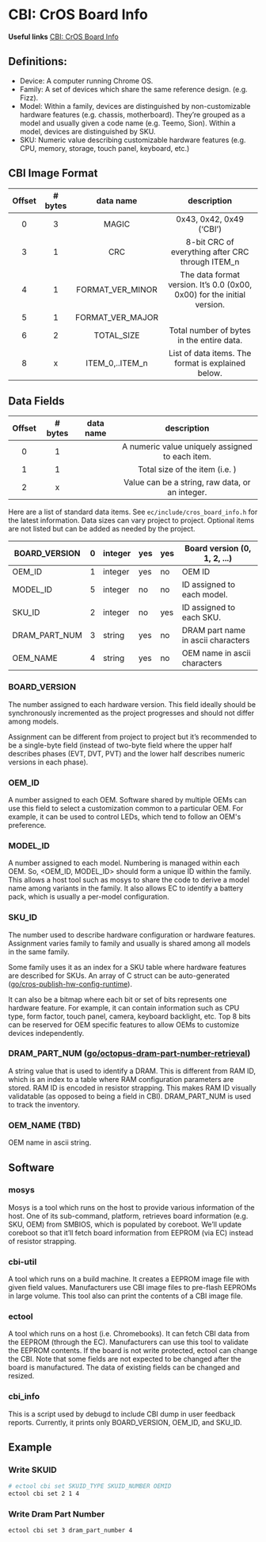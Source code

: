 # CBI: CrOS Board Info

**Useful links**
[CBI: CrOS Board Info](https://chromium.googlesource.com/chromiumos/docs/+/master/design_docs/cros_board_info.md)

## Definitions:

- Device: A computer running Chrome OS.
- Family: A set of devices which share the same reference design. (e.g. Fizz).
- Model: Within a family, devices are distinguished by non-customizable hardware features (e.g. chassis, motherboard). They’re grouped as a model and usually given a code name (e.g. Teemo, Sion). Within a model, devices are distinguished by SKU.
- SKU: Numeric value describing customizable hardware features (e.g. CPU, memory, storage, touch panel, keyboard, etc.)

## CBI Image Format

| Offset | # bytes |    data name     |                         description                          |
| :----: | :-----: | :--------------: | :----------------------------------------------------------: |
|   0    |    3    |      MAGIC       |                   0x43, 0x42, 0x49 (‘CBI’)                   |
|   3    |    1    |       CRC        |       8-bit CRC of everything after CRC through ITEM_n       |
|   4    |    1    | FORMAT_VER_MINOR | The data format version. It’s 0.0 (0x00, 0x00) for the initial version. |
|   5    |    1    | FORMAT_VER_MAJOR |                                                              |
|   6    |    2    |    TOTAL_SIZE    |          Total number of bytes in the entire data.           |
|   8    |    x    | ITEM_0,..ITEM_n  |      List of data items. The format is explained below.      |

## Data Fields

| Offset | # bytes | data name |                   description                   |
| :----: | :-----: | :-------: | :---------------------------------------------: |
|   0    |    1    |   <tag>   | A numeric value uniquely assigned to each item. |
|   1    |    1    |  <size>   | Total size of the item (i.e. <tag><size><data>) |
|   2    |    x    |  <value>  | Value can be a string, raw data, or an integer. |

Here are a list of standard data items. See `ec/include/cros_board_info.h` for the latest information. Data sizes can vary project to project. Optional items are not listed but can be added as needed by the project.

| BOARD_VERSION | 0    | integer | yes  | yes  | Board version (0, 1, 2, ...)       |
| ------------- | ---- | ------- | ---- | ---- | ---------------------------------- |
| OEM_ID        | 1    | integer | yes  | no   | OEM ID                             |
| MODEL_ID      | 5    | integer | no   | no   | ID assigned to each model.         |
| SKU_ID        | 2    | integer | no   | yes  | ID assigned to each SKU.           |
| DRAM_PART_NUM | 3    | string  | yes  | no   | DRAM part name in ascii characters |
| OEM_NAME      | 4    | string  | yes  | no   | OEM name in ascii characters       |

### BOARD_VERSION

The number assigned to each hardware version. This field ideally should be synchronously incremented as the project progresses and should not differ among models.

Assignment can be different from project to project but it’s recommended to be a single-byte field (instead of two-byte field where the upper half describes phases (EVT, DVT, PVT) and the lower half describes numeric versions in each phase).

### OEM_ID

A number assigned to each OEM. Software shared by multiple OEMs can use this field to select a customization common to a particular OEM. For example, it can be used to control LEDs, which tend to follow an OEM's preference.

### MODEL_ID

A number assigned to each model. Numbering is managed within each OEM. So, <OEM_ID, MODEL_ID> should form a unique ID within the family. This allows a host tool such as mosys to share the code to derive a model name among variants in the family. It also allows EC to identify a battery pack, which is usually a per-model configuration.

### SKU_ID

The number used to describe hardware configuration or hardware features. Assignment varies family to family and usually is shared among all models in the same family.

Some family uses it as an index for a SKU table where hardware features are described for SKUs. An array of C struct can be auto-generated ([go/cros-publish-hw-config-runtime](https://goto.google.com/cros-publish-hw-config-runtime)).

It can also be a bitmap where each bit or set of bits represents one hardware feature. For example, it can contain information such as CPU type, form factor, touch panel, camera, keyboard backlight, etc. Top 8 bits can be reserved for OEM specific features to allow OEMs to customize devices independently.

### DRAM_PART_NUM ([go/octopus-dram-part-number-retrieval](https://docs.google.com/document/d/17WugKTbeDBWYe4GplmraOKyX9tb_g76Vu5Qckb75oXs/edit?usp=sharing))

A string value that is used to identify a DRAM. This is different from RAM ID, which is an index to a table where RAM configuration parameters are stored. RAM ID is encoded in resistor strapping. This makes RAM ID visually validatable (as opposed to being a field in CBI). DRAM_PART_NUM is used to track the inventory.

### OEM_NAME (TBD)

OEM name in ascii string.

## Software

### mosys

Mosys is a tool which runs on the host to provide various information of the host. One of its sub-command, platform, retrieves board information (e.g. SKU, OEM) from SMBIOS, which is populated by coreboot. We’ll update coreboot so that it’ll fetch board information from EEPROM (via EC) instead of resistor strapping.

### cbi-util

A tool which runs on a build machine. It creates a EEPROM image file with given field values. Manufacturers use CBI image files to pre-flash EEPROMs in large volume. This tool also can print the contents of a CBI image file.

### ectool

A tool which runs on a host (i.e. Chromebooks). It can fetch CBI data from the EEPROM (through the EC). Manufacturers can use this tool to validate the EEPROM contents. If the board is not write protected, ectool can change the CBI. Note that some fields are not expected to be changed after the board is manufactured. The data of existing fields can be changed and resized.

### cbi_info

This is a script used by debugd to include CBI dump in user feedback reports. Currently, it prints only BOARD_VERSION, OEM_ID, and SKU_ID.

## Example

### Write SKUID

```bash
# ectool cbi set SKUID_TYPE SKUID_NUMBER OEMID
ectool cbi set 2 1 4
```

### Write Dram Part Number

```bash
ectool cbi set 3 dram_part_number 4
```
